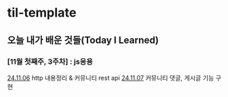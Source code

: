 # til-template

## 오늘 내가 배운 것들(Today I Learned)

### [11월 첫째주, 3주차] : js응용

[24.11.06](https://github.com/100-hours-a-week/hyun-til/blob/main/November/2024-11-06.md) http 내용정리 & 커뮤니티 rest api
[24.11.07](https://github.com/100-hours-a-week/hyun-til/blob/main/November/2024-11-07.md) 커뮤니티 댓글, 게시글 기능 구현
